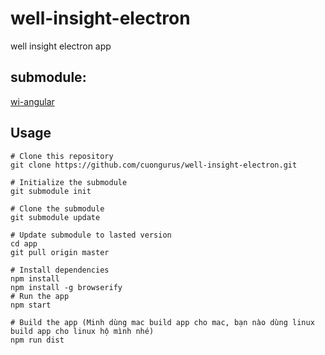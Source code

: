 # well-insight-electron
well insight electron app

## submodule:
[wi-angular](https://github.com/minhnt95/wi-angular)

## Usage
```
# Clone this repository
git clone https://github.com/cuongurus/well-insight-electron.git

# Initialize the submodule
git submodule init

# Clone the submodule
git submodule update

# Update submodule to lasted version
cd app
git pull origin master

# Install dependencies
npm install
npm install -g browserify
# Run the app
npm start

# Build the app (Minh dùng mac build app cho mac, bạn nào dùng linux build app cho linux hộ mình nhé)
npm run dist
```
